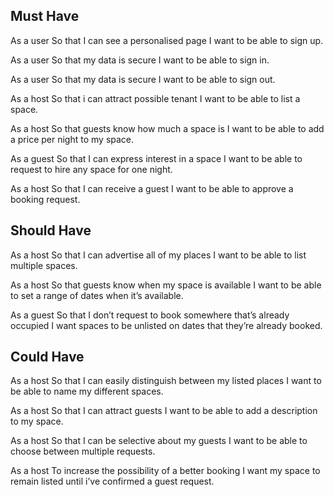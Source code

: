 Must Have
----------

As a user
So that I can see a personalised page
I want to be able to sign up.

As a user
So that my data is secure
I want to be able to sign in.

As a user
So that my data is secure
I want to be able to sign out.

As a host
So that i can attract possible tenant
I want to be able to list a space.

As a host
So that guests know how much a space is
I want to be able to add a price per night to my space.

As a guest
So that I can express interest in a space
I want to be able to request to hire any space for one night.

As a host
So that I can receive a guest
I want to be able to approve a booking request.

Should Have
-----------

As a host
So that I can advertise all of my places
I want to be able to list multiple spaces.

As a host
So that guests know when my space is available
I want to be able to set a range of dates when it’s available.

As a guest
So that I don’t request to book somewhere that’s already occupied
I want spaces to be unlisted on dates that they’re already booked.

Could Have
----------

As a host
So that I can easily distinguish between my listed places
I want to be able to name my different spaces.

As a host
So that I can attract guests
I want to be able to add a description to my space.

As a host
So that I can be selective about my guests
I want to be able to choose between multiple requests.

As a host
To increase the possibility of a better booking
I want my space to remain listed until i’ve confirmed a guest request.